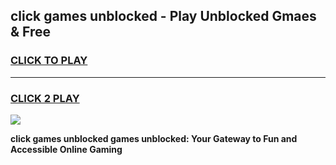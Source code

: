 
## click games unblocked - Play Unblocked Gmaes & Free
<h3>
<a href="https://news.freeplayer.one?title=click_games_unblocked&ref=16F">CLICK TO PLAY</a></h3>
<hr>

<h3>
<a href="https://news.freeplayer.one?title=click_games_unblocked&ref=16F">CLICK 2 PLAY</a>
  
</h3>

<a href="https://news.freeplayer.one?title=click_games_unblocked&ref=16F/"><img src="https://clearcache.store/games.png"></a>


**click games unblocked games unblocked: Your Gateway to Fun and Accessible Online Gaming**
